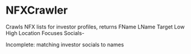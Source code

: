 # NFXCrawler

Crawls NFX lists for investor profiles, returns FName LName Target Low High Location Focuses Socials-

Incomplete: matching investor socials to names
